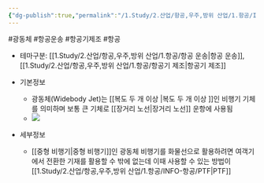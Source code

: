 ```yaml
---
{"dg-publish":true,"permalink":"/1.Study/2.산업/항공,우주,방위 산업/1.항공/INFO-항공/광동체/","created":"2024-11-20T21:02:29.476+09:00","updated":"2025-06-26T17:10:55.975+09:00"}
---
```


#광동체 #항공운송 #항공기제조 #항공 

- 테마구분: [[1.Study/2.산업/항공,우주,방위 산업/1.항공/항공 운송\|항공 운송]], [[1.Study/2.산업/항공,우주,방위 산업/1.항공/항공기 제조\|항공기 제조]]

- 기본정보
	- 광동체(Widebody Jet)는 [[복도 두 개 이상 \|복도 두 개 이상 ]]인 비행기 기체를 의미하며 보통 큰 기체로 [[장거리 노선\|장거리 노선]] 운항에 사용됨
	- ![](https://i.imgur.com/T9CYgY3.png)


- 세부정보
	- [[중형 비행기\|중형 비행기]]인 광동체 비행기를 화물선으로 활용하려면 여객기에서 전환한 기재를 활용할 수 밖에 없는데 이때 사용할 수 있는 방법이 [[1.Study/2.산업/항공,우주,방위 산업/1.항공/INFO-항공/PTF\|PTF]]
